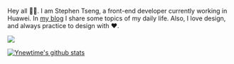 Hey all 👋🏼. I am Stephen Tseng, a front-end developer currently working in Huawei. In [my blog](https://www.ynewtime.com) I share some topics of my daily life. Also, I love design, and always practice to design with ❤️.

![](https://visitor-badge.glitch.me/badge?page_id=ynewtime.ynewtime)

[![Ynewtime's github stats](https://github-readme-stats.vercel.app/api?username=Ynewtime)](https://github.com/Ynewtime/)
